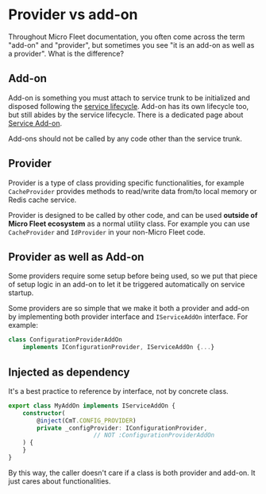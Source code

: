 # Provider vs add-on

Throughout Micro Fleet documentation, you often come across the term "add-on" and "provider", but sometimes you see "it is an add-on as well as a provider". What is the difference?

## Add-on

Add-on is something you must attach to service trunk to be initialized and disposed following the [service lifecycle](./service-lifecycle.md). Add-on has its own lifecycle too, but still abides by the service lifecycle. There is a dedicated page about [Service Add-on](./service-add-on.md).

Add-ons should not be called by any code other than the service trunk.

## Provider

Provider is a type of class providing specific functionalities, for example `CacheProvider` provides methods to read/write data from/to local memory or Redis cache service.

Provider is designed to be called by other code, and can be used **outside of Micro Fleet ecosystem** as a normal utility class. For example you can use `CacheProvider` and `IdProvider` in your non-Micro Fleet code.

## Provider as well as Add-on

Some providers require some setup before being used, so we put that piece of setup logic in an add-on to let it be triggered automatically on service startup.

Some providers are so simple that we make it both a provider and add-on by implementing both provider interface and `IServiceAddOn` interface. For example:

```typescript
class ConfigurationProviderAddOn
    implements IConfigurationProvider, IServiceAddOn {...}
```

## Injected as dependency

It's a best practice to reference by interface, not by concrete class.

```typescript
export class MyAddOn implements IServiceAddOn {
    constructor(
        @inject(CmT.CONFIG_PROVIDER)
        private _configProvider: IConfigurationProvider,
                        // NOT :ConfigurationProviderAddOn
    ) {
    }
}
```

By this way, the caller doesn't care if a class is both provider and add-on. It just cares about functionalities.